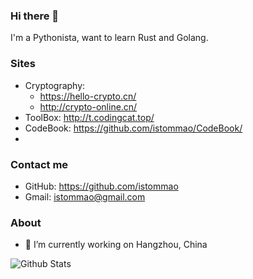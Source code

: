 ### Hi there 👋

I'm a Pythonista, want to learn Rust and Golang.

### Sites


- Cryptography:
  -  <https://hello-crypto.cn/>
  -  <http://crypto-online.cn/>
- ToolBox: <http://t.codingcat.top/>
- CodeBook: <https://github.com/istommao/CodeBook/>
- 
### Contact me

- GitHub: <https://github.com/istommao>
- Gmail: <istommao@gmail.com>

### About

- 🔭 I’m currently working on Hangzhou, China


![Github Stats](https://github-readme-stats.vercel.app/api?username=istommao&show_icons=true&theme=dark)

<!--
**istommao/istommao** is a ✨ _special_ ✨ repository because its `README.md` (this file) appears on your GitHub profile.

Here are some ideas to get you started:

- 🔭 I’m currently working on HangZhou
- 🌱 I’m currently learning ...
- 👯 I’m looking to collaborate on ...
- 🤔 I’m looking for help with ...
- 💬 Ask me about ...
- 📫 How to reach me: ...
- 😄 Pronouns: ...
- ⚡ Fun fact: ...
-->
